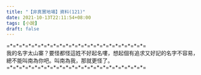 ```yaml
---
title: "【非真實地場】資料(121)"
date: 2021-10-13T22:11:54+08:00
tags: [小說]
draft: false
---
```


=\*=\*=\*=\*=\*=\*=\*=\*=\*=\*=\*=\*=\*=\*=\*=\*=\*=\*=\*=\*=\*=\*=  
我的名字太山寨？要怪都怪這姓不好起名嘍，想起個有追求又好記的名字不容易，總不能叫南為你吧。叫南為我，那就更怪了。          
=\*=\*=\*=\*=\*=\*=\*=\*=\*=\*=\*=\*=\*=\*=\*=\*=\*=\*=\*=\*=\*=\*=  